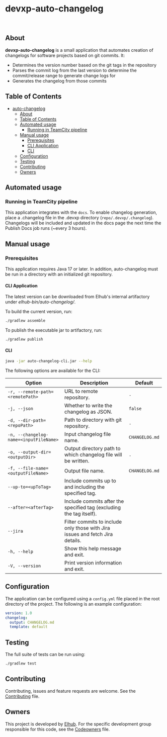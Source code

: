 # devxp-auto-changelog

[<img src="https://img.shields.io/badge/repo-github-blue" alt="">](https://github.com/elhub/devxp-auto-changelog)
[<img src="https://img.shields.io/badge/issues-jira-orange" alt="">](
https://jira.elhub.cloud/issues/?jql=project%20%3D%20%22Team%20Dev%22%20AND%20component%20%3D%20devxp-auto-changelog%20AND%20status%20!%3D%20Done)
[<img src="https://teamcity.elhub.cloud/app/rest/builds/buildType:(id:DevXp_DevXpAutoChangelog_PublishDocs)/statusIcon" alt="">](
https://teamcity.elhub.cloud/project/DevXp_DevXpAutoChangelog?mode=builds#all-projects)

## About

**devxp-auto-changelog** is a small application that automates creation of changelogs for software projects based on git commits. It:

* Determines the version number based on the git tags in the repository
* Parses the commit log from the last version to determine the commit/release range to generate change logs for
* Generates the changelog from those commits

## Table of Contents

- [auto-changelog](#auto-changelog)
  - [About](#about)
  - [Table of Contents](#table-of-contents)
  - [Automated usage](#automated-usage)
    - [Running in TeamCity pipeline](#running-in-teamcity-pipeline)
  - [Manual usage](#manual-usage)
    - [Prerequisites](#prerequisites)
    - [CLI Application](#cli-application)
    - [CLI](#cli)
  - [Configuration](#configuration)
  - [Testing](#testing)
  - [Contributing](#contributing)
  - [Owners](#owners)

## Automated usage

### Running in TeamCity pipeline

This application integrates with the `docs`. To enable changelog generation, place a .changelog file in the .devxp directory
(`repo/.devxp/.changelog`). Changelogs will be included and updated in the docs page the next time the Publish Docs job
runs (~every 3 hours).

## Manual usage

### Prerequisites

This application requires Java 17 or later. In addition, auto-changelog must be run in a directory with an initialized git repository.

#### CLI Application

The latest version can be downloaded from Elhub's internal artifactory under _elhub-bin/auto-changelog/_.

To build the current version, run:

```sh
./gradlew assemble
```

To publish the executable jar to artifactory, run:

```sh
./gradlew publish
```

#### CLI

```sh
java -jar auto-changelog-cli.jar --help
```

The following options are available for the CLI:

| Option                        | Description                                                                 | Default          |
|-------------------------------|-----------------------------------------------------------------------------|------------------|
| `-r, --remote-path=<remotePath>` | URL to remote repository.                                                  | `.`              |
| `-j, --json`                  | Whether to write the changelog as JSON.                                     | `false`          |
| `-d, --dir-path=<repoPath>`   | Path to directory with git repository.                                      | `.`              |
| `-n, --changelog-name=<inputFileName>` | Input changelog file name.                                              | `CHANGELOG.md`   |
| `-o, --output-dir=<outputDir>`| Output directory path to which changelog file will be written.              | `.`              |
| `-f, --file-name=<outputFileName>` | Output file name.                                                         | `CHANGELOG.md`   |
| `--up-to=<upToTag>`           | Include commits up to and including the specified tag.                      |                  |
| `--after=<afterTag>`          | Include commits after the specified tag (excluding the tag itself).         |                  |
| `--jira`                      | Filter commits to include only those with Jira issues and fetch Jira details. |                  |
| `-h, --help`                  | Show this help message and exit.                                            |                  |
| `-V, --version`               | Print version information and exit.                                         |                  |

## Configuration

The application can be configured using a `config.yml` file placed in the root directory of the project. The following is an example configuration:

```yaml
version: 1.0
changelog:
  output: CHANGELOG.md
  template: default
```

## Testing

The full suite of tests can be run using:

```sh
./gradlew test
```

## Contributing

Contributing, issues and feature requests are welcome. See the [Contributing](
https://github.com/elhub/devxp-auto-changelog/blob/main/.github/CONTRIBUTING) file.

## Owners

This project is developed by [Elhub](https://www.elhub.no). For the specific development group responsible for this
code, see the [Codeowners](
https://github.com/elhub/devxp-auto-changelog/blob/main/.github/CODEOWNERS) file.
